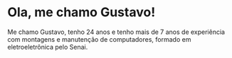 # Ola, me chamo Gustavo!
 Me chamo Gustavo, tenho 24 anos e tenho mais de 7 anos de experiência com montagens e manutenção de computadores, formado em eletroeletrônica pelo Senai.
